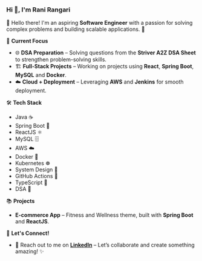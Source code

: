 <h3 align="left">Hi 👋, I'm Rani Rangari</h3>

👋 Hello there! I'm an aspiring **Software Engineer** with a passion for solving complex problems and building scalable applications. 🚀  

🚀 **Current Focus**  
- 🌐 **DSA Preparation** – Solving questions from the **Striver A2Z DSA Sheet** to strengthen problem-solving skills.
- 🏗️ **Full-Stack Projects** – Working on projects using **React**, **Spring Boot**, **MySQL** and **Docker**.  
- ☁️ **Cloud + Deployment** – Leveraging **AWS** and **Jenkins** for smooth deployment.  

🛠️ **Tech Stack**  
- Java ☕️  
- Spring Boot 🌸  
- ReactJS ⚛️ 
- MySQL 🗄️  
- AWS ☁️  
- Docker 🐳  
- Kubernetes ☸️  
- System Design 📐  
- GitHub Actions 🔄  
- TypeScript 🔡  
- DSA 🔬  

📚 **Projects**  
- **E-commerce App** – Fitness and Wellness theme, built with **Spring Boot** and **ReactJS**.  


💬 **Let's Connect!**  
- 📧 Reach out to me on [**LinkedIn**](https://www.linkedin.com/in/rani-rangari/) – Let’s collaborate and create something amazing! ✨  


<!-- <h3 align="center">A passionate software developer focused on learning, growing and building impactful applications.</h3> -->
<!--<p><img align="left" src="https://github-readme-stats.vercel.app/api/top-langs?username=rangari-rani&show_icons=true&locale=en&layout=compact" alt="rangari-rani" /></p>
<p>&nbsp;<img align="center" src="https://github-readme-stats.vercel.app/api?username=rangari-rani&show_icons=true&locale=en" alt="rangari-rani" /></p>
<!-- <p align="left"> <img src="https://komarev.com/ghpvc/?username=rangari-rani&label=Profile%20views&color=0e75b6&style=flat" alt="rangari-rani" /> </p> -->


